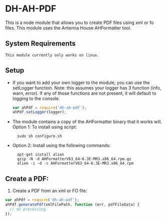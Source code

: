 # DH-AH-PDF

This is a node module that allows you to create PDF files using xml or fo files.
This module uses the Antenna House AHFormatter tool.

## System Requirements

    This module currently only works on linux.

## Setup

- If you want to add your own logger to the module, you can use the setLogger function. Note: this assumes your logger has 3 function (info, warn, error). If any of those functions are not present, it will default to logging to the console.

  ```javascript
  var ahPdf = require('dh-ah-pdf');
  ahPdf.setLogger(logger);
  ```

- The module contains a copy of the AHFormatter binary that it works will. Option 1: To install using script:

        sudo sh configure.sh

- Option 2: Install using the following commands:

        apt-get install alien
        gzip -N -d AHFormatterV63_64-6.3E-MR3.x86_64.rpm.gz
        alien -i -d -c AHFormatterV63_64-6.3E-MR3.x86_64.rpm

## Create a PDF:

1) Create a PDF from an xml or FO file:

```javascript
var ahPdf = require('dh-ah-pdf');
ahPdf.generatePdf(xmlFilePath, function (err, pdfFileData) {
  // do processing.
});
```